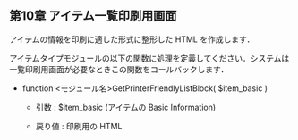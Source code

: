  <body>

 <div id="page">

 <div xmlns="http://www.w3.org/1999/xhtml" class="navheader">

 </div>

 <div xmlns="http://www.w3.org/1999/xhtml" class="chapter" lang="ja" id="printlist" xml:lang="ja">

 <div xmlns="" class="titlepage">

 <div>

 <div>

 <h2 xmlns="http://www.w3.org/1999/xhtml" class="title"><a id="printlist"></a>第10章 アイテム一覧印刷用画面</h2>

 </div>

 </div>

 </div>

 <p>アイテムの情報を印刷に適した形式に整形した HTML を作成します．</p>

 <p>アイテムタイプモジュールの以下の関数に処理を定義してください．システムは一覧印刷用画面が必要なときこの関数をコールバックします．</p>

 <div class="itemizedlist">

 <ul type="disc">

 <li>

 <p>function &lt;モジュール名&gt;GetPrinterFriendlyListBlock( $item_basic )</p>

 <div class="itemizedlist">

 <ul type="circle">

 <li>

 <p>引数 : $item_basic (アイテムの Basic Information)</p>

 </li>

 <li>

 <p>戻り値 : 印刷用の HTML</p>

 </li>

 </ul>

 </div>

 </li>

 </ul>

 </div>

 </div>

 <div xmlns="http://www.w3.org/1999/xhtml" class="navfooter">

 </div>

 </div>

 </body>




